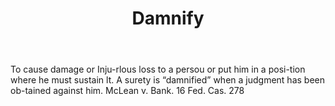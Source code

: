 ---
title: Damnify
letter: D
permalink: "/definitions/bld-damnify.html"
body: To cause damage or Inju-rlous loss to a persou or put him in a posi-tion where
  he must sustain lt. A surety is “damnified” when a judgment has been ob-tained against
  him. McLean v. Bank. 16 Fed. Cas. 278
published_at: '2018-07-07'
source: Black's Law Dictionary 2nd Ed (1910)
layout: post
---